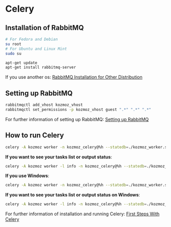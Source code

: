 # Celery


## Installation of RabbitMQ
```bash
# For Fedora and Debian
su root
# For Ubuntu and Linux Mint
sudo su

apt-get update
apt-get install rabbitmq-server
```
If you use another os: [RabbitMQ Installation for Other Distribution](https://www.rabbitmq.com/download.html)<br>


## Setting up RabbitMQ
```bash
rabbitmqctl add_vhost kozmoz_vhost
rabbitmqctl set_permissions -p kozmoz_vhost guest ".*" ".*" ".*"
```
For further information of setting up RabbitMQ: [Setting up RabbitMQ](http://docs.celeryproject.org/en/latest/getting-started/brokers/rabbitmq.html#setting-up-rabbitmq)


## How to run Celery
```bash
celery -A kozmoz worker -n kozmoz_celery@%h --statedb=./kozmoz_worker.state
```

**If you want to see your tasks list or output status**:
```bash
celery -A kozmoz worker -l info -n kozmoz_celery@%h --statedb=./kozmoz_worker.state
```

**If you use Windows**:
```bash
celery -A kozmoz worker -n kozmoz_celery@%h --statedb=./kozmoz_worker.state -P gevent
```

**If you want to see your tasks list or output status on Windows**:
```bash
celery -A kozmoz worker -l info -n kozmoz_celery@%h --statedb=./kozmoz_worker.state -P gevent
```

For further information of installation and running Celery: [First Steps With Celery](http://docs.celeryproject.org/en/latest/getting-started/first-steps-with-celery.html)
